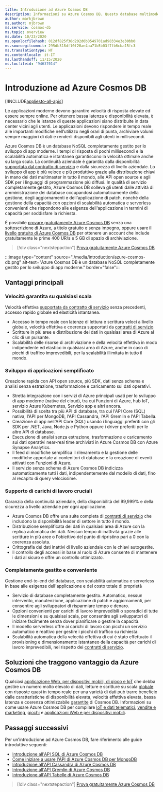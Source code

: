 ```yaml
---
title: Introduzione ad Azure Cosmos DB
description: Informazioni su Azure Cosmos DB. Questo database multimodello distribuito a livello globale è pensato per garantire bassa latenza, scalabilità elastica, disponibilità elevata e offre il supporto nativo per i dati NoSQL.
author: markjbrown
ms.author: mjbrown
ms.service: cosmos-db
ms.topic: overview
ms.date: 10/23/2020
ms.openlocfilehash: 012df825f38d292d0b0549701ad90334e3e30bb0
ms.sourcegitcommit: 295db318df10f20ae4aa71b5b03f7fb6cba15fc3
ms.translationtype: HT
ms.contentlocale: it-IT
ms.lasthandoff: 11/15/2020
ms.locfileid: "94637014"
---
```

# <a name="welcome-to-azure-cosmos-db"></a>Introduzione ad Azure Cosmos DB
[!INCLUDE[appliesto-all-apis](includes/appliesto-all-apis.md)]

Le applicazioni moderne devono garantire velocità di risposta elevate ed essere sempre online. Per ottenere bassa latenza e disponibilità elevata, è necessario che le istanze di queste applicazioni siano distribuite in data center vicini agli utenti. Le applicazioni devono rispondere in tempo reale alle importanti modifiche nell'utilizzo negli orari di punta, archiviare volumi sempre maggiori di dati e renderli disponibili agli utenti in millisecondi.

Azure Cosmos DB è un database NoSQL completamente gestito per lo sviluppo di app moderne. I tempi di risposta di pochi millisecondi e la scalabilità automatica e istantanea garantiscono la velocità ottimale anche su larga scala. La continuità aziendale è garantita dalla disponibilità [supportata dal contratto di servizio](https://azure.microsoft.com/support/legal/sla/cosmos-db) e dalla sicurezza di livello aziendale. Lo sviluppo di app è più veloce e più produttivo grazie alla distribuzione chiavi in mano dei dati multimaster in tutto il mondo, alle API open source e agli SDK per i linguaggi di programmazione più diffusi. In qualità di servizio completamente gestito, Azure Cosmos DB solleva gli utenti dalle attività di amministrazione dei database occupandosi automaticamente della gestione, degli aggiornamenti e dell'applicazione di patch, nonché della gestione della capacità con opzioni di scalabilità automatica e serverless convenienti che rispondono alle esigenze dell'applicazione in termini di capacità per soddisfare la richiesta.

È possibile [provare gratuitamente Azure Cosmos DB](https://azure.microsoft.com/try/cosmosdb/) senza una sottoscrizione di Azure, a titolo gratuito e senza impegno, oppure usare il [livello gratuito di Azure Cosmos DB](optimize-dev-test.md#azure-cosmos-db-free-tier) per ottenere un account che include gratuitamente le prime 400 UR/s e 5 GB di spazio di archiviazione.

> [!div class="nextstepaction"]
> [Prova gratuitamente Azure Cosmos DB](https://azure.microsoft.com/try/cosmosdb/)

:::image type="content" source="./media/introduction/azure-cosmos-db.png" alt-text="Azure Cosmos DB è un database NoSQL completamente gestito per lo sviluppo di app moderne." border="false":::

## <a name="key-benefits"></a>Vantaggi principali

### <a name="guaranteed-speed-at-any-scale"></a>Velocità garantita su qualsiasi scala

Velocità effettiva [supportata da contratto di servizio](https://azure.microsoft.com/support/legal/sla/cosmos-db) senza precedenti, accesso rapido globale ed elasticità istantanea.

- Accesso in tempo reale con latenze di lettura e scrittura veloci a livello globale, velocità effettiva e coerenza supportati da [contratti di servizio](https://azure.microsoft.com/support/legal/sla/cosmos-db)
- Scritture in più aree e distribuzione dei dati in qualsiasi area di Azure al clic di un pulsante.
- Scalabilità delle risorse di archiviazione e della velocità effettiva in modo indipendente ed elastico in qualsiasi area di Azure, anche in caso di picchi di traffico imprevedibili, per la scalabilità illimitata in tutto il mondo.

### <a name="simplified-application-development"></a>Sviluppo di applicazioni semplificato

Creazione rapida con API open source, più SDK, dati senza schema e analisi senza estrazione, trasformazione e caricamento sui dati operativi.

- Stretta integrazione con i servizi di Azure principali usati per lo sviluppo di app moderne (native del cloud), tra cui Funzioni di Azure, hub IoT, servizio Azure Kubernetes, Servizio app e altri ancora.
- Possibilità di scelta tra più API di database, tra cui l'API Core (SQL) nativa, l'API per MongoDB, l'API Cassandra, l'API Gremlin e l'API Tabella.
- Creazione di app nell'API Core (SQL) usando i linguaggi preferiti con gli SDK per .NET, Java, Node.js e Python oppure i driver preferiti per le altre API di database.
- Esecuzione di analisi senza estrazione, trasformazione e caricamento sui dati operativi near-real time archiviati in Azure Cosmos DB con Azure Synapse Analytics.
- Il feed di modifiche semplifica il rilevamento e la gestione delle modifiche apportate ai contenitori di database e la creazione di eventi attivati con Funzioni di Azure.
- Il servizio senza schema di Azure Cosmos DB indicizza automaticamente tutti i dati, indipendentemente dal modello di dati, fino al recapito di query velocissime.

### <a name="mission-critical-ready"></a>Supporto di carichi di lavoro cruciali

Garanzia della continuità aziendale, della disponibilità del 99,999% e della sicurezza a livello aziendale per ogni applicazione.

- Azure Cosmos DB offre una suite completa di [contratti di servizio](https://azure.microsoft.com/support/legal/sla/cosmos-db) che includono la disponibilità leader di settore in tutto il mondo.
- Distribuzione semplificata dei dati in qualsiasi area di Azure con la replica automatica dei dati. Nessun tempo di inattività grazie alle scritture in più aree o l'obiettivo del punto di ripristino pari a 0 con la coerenza assoluta.
- Crittografia dei dati inattivi di livello aziendale con le chiavi autogestite.
- Il controllo degli accessi in base al ruolo di Azure consente di mantenere i dati al sicuro e offre un controllo ottimizzato.

### <a name="fully-managed-and-cost-effective"></a>Completamente gestito e conveniente

Gestione end-to-end del database, con scalabilità automatica e serverless in base alle esigenze dell'applicazione e del costo totale di proprietà

- Servizio di database completamente gestito. Automatico, nessun intervento, manutenzione, applicazione di patch e aggiornamenti, per consentire agli sviluppatori di risparmiare tempo e denaro.
- Opzioni convenienti per carichi di lavoro imprevedibili o sporadici di tutte le dimensioni e su qualsiasi scala, per consentire agli sviluppatori di iniziare facilmente senza dover pianificare o gestire la capacità.
- Il modello serverless offre ai carichi di lavoro con picchi un servizio automatico e reattivo per gestire i picchi di traffico su richiesta.
- Scalabilità automatica della velocità effettiva di cui è stato effettuato il provisioning e dimensionamento istantaneo della capacità per carichi di lavoro imprevedibili, nel rispetto dei [contratti di servizio](https://azure.microsoft.com/support/legal/sla/cosmos-db).

## <a name="solutions-that-benefit-from-azure-cosmos-db"></a>Soluzioni che traggono vantaggio da Azure Cosmos DB

Qualsiasi [applicazione Web, per dispositivi mobili, di gioco e IoT](use-cases.md) che debba gestire un numero molto elevato di dati, letture e scritture su scala [globale](distribute-data-globally.md) con risposte quasi in tempo reale per una varietà di dati può trarre beneficio dalle caratteristiche di disponibilità elevata, velocità effettiva elevata, bassa latenza e coerenza ottimizzabile [garantite](https://azure.microsoft.com/support/legal/sla/cosmos-db/) di Cosmos DB. Informazioni su come usare Azure Cosmos DB per compilare [IoT e dati telematici](use-cases.md#iot-and-telematics), [vendite e marketing](use-cases.md#retail-and-marketing), [giochi](use-cases.md#gaming) e [applicazioni Web e per dispositivi mobili](use-cases.md#web-and-mobile-applications).

## <a name="next-steps"></a>Passaggi successivi

Per un'introduzione ad Azure Cosmos DB, fare riferimento alle guide introduttive seguenti:

- [Introduzione all'API SQL di Azure Cosmos DB](create-sql-api-dotnet.md)
- [Come iniziare a usare l'API di Azure Cosmos DB per MongoDB](create-mongodb-nodejs.md)
- [Introduzione all'API Cassandra di Azure Cosmos DB](create-cassandra-dotnet.md)
- [Introduzione all'API Gremlin di Azure Cosmos DB](create-graph-dotnet.md)
- [Introduzione all'API Tabelle di Azure Cosmos DB](create-table-dotnet.md)

> [!div class="nextstepaction"]
> [Prova gratuitamente Azure Cosmos DB](https://azure.microsoft.com/try/cosmosdb/)